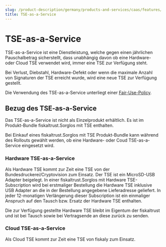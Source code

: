 ```yaml
---
slug: /product-description/germany/products-and-services/caas/features/basics/tse
title: TSE-as-a-Service
---
```


# TSE-as-a-Service

TSE-as-a-Service ist eine Dienstleistung, welche gegen einen jährlichen Pauschalbetrag sicherstellt, dass unabhängig davon ob eine Hardware- oder Cloud TSE verwendet wird, immer eine TSE zur Verfügung steht.

Bei Verlust, Diebstahl, Hardware-Defekt oder wenn die maximale Anzahl von Signaturen der TSE erreicht wurde, wird eine neue TSE zur Verfügung gestellt.

Die Verwendung des TSE-as-a-Service unterliegt einer [Fair-Use-Policy](https://github.com/fiskaltrust/productdescription-de-doc/blob/master/product-service-description/market-de-fair-use-policy.md).

## Bezug des TSE-as-a-Service

Das TSE-as-a-Service ist nicht als Einzelprodukt erhältlich. Es ist im Produkt-Bundle fiskaltrust.Sorglos mit TSE enthalten.

Bei Einkauf eines fiskaltrust.Sorglos mit TSE Produkt-Bundle kann während des Rollouts gewählt werden, ob eine Hardware- oder Coud TSE-as-a-Service eingesetzt wird.

### Hardware TSE-as-a-Service

Als Hardware TSE kommt zur Zeit eine TSE von der Bundesdruckerei/Cryptovision zum Einsatz. Der TSE ist ein MicroSD-USB Adapter beigelegt. In einer fiskaltrust.Sorglos mit Hardware TSE-Subscription wird bei erstmaliger Bestellung die Hardware TSE inklusive USB Adapter an die in der Bestellung angegebene Lieferadresse geliefert. In jeder 12-monatigen Verlängerung dieser Subscription ist ein einmaliger Anspruch auf den Tausch bzw. Ersatz der Hardware TSE enthalten. 

Die zur Verfügung gestellte Hardware TSE bleibt im Eigentum der fiskaltrust und ist bei Tausch sowie bei Vertragsende an diese zurück zu senden.

### Cloud TSE-as-a-Service

Als Cloud TSE kommt zur Zeit eine TSE von fiskaly zum Einsatz.

